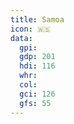 ```yaml
---
title: Samoa
icon: 🇼🇸
data:
  gpi:
  gdp: 201
  hdi: 116
  whr:
  col:
  gci: 126
  gfs: 55
---
```

